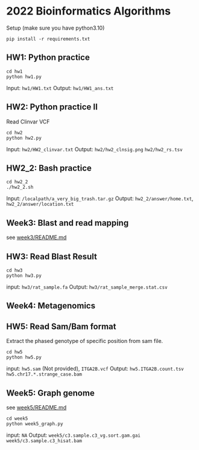 # 2022 Bioinformatics Algorithms

Setup (make sure you have python3.10)
```
pip install -r requirements.txt
```

## HW1: Python practice
```
cd hw1
python hw1.py
```

Input:  `hw1/HW1.txt`
Output: `hw1/HW1_ans.txt`


## HW2: Python practice II

Read Clinvar VCF

```
cd hw2
python hw2.py
```

Input:  `hw2/HW2_clinvar.txt`
Output: `hw2/hw2_clnsig.png` `hw2/hw2_rs.tsv`


## HW2_2: Bash practice
```
cd hw2_2
./hw2_2.sh
```

Input:  `/localpath/a_very_big_trash.tar.gz`
Output: `hw2_2/answer/home.txt`, `hw2_2/answer/location.txt`


## Week3: Blast and read mapping

see [week3/README.md](https://github.com/linnil1/2022_bioinformatics_algorithms/tree/main/week3)

## HW3: Read Blast Result
```
cd hw3
python hw3.py
```

input:  `hw3/rat_sample.fa`
Output: `hw3/rat_sample_merge.stat.csv`

## Week4: Metagenomics


## HW5: Read Sam/Bam format

Extract the phased genotype of specific position from sam file.

```
cd hw5
python hw5.py
```

input:  `hw5.sam` (Not provided), `ITGA2B.vcf`
Output: `hw5.ITGA2B.count.tsv` `hw5.chr17.*.strange_case.bam`


## Week5: Graph genome

see [week5/README.md](https://github.com/linnil1/2022_bioinformatics_algorithms/tree/main/week5)

```
cd week5
python week5_graph.py
```

input:  `NA`
Output: `week5/c3.sample.c3_vg.sort.gam.gai` `week5/c3.sample.c3_hisat.bam`
